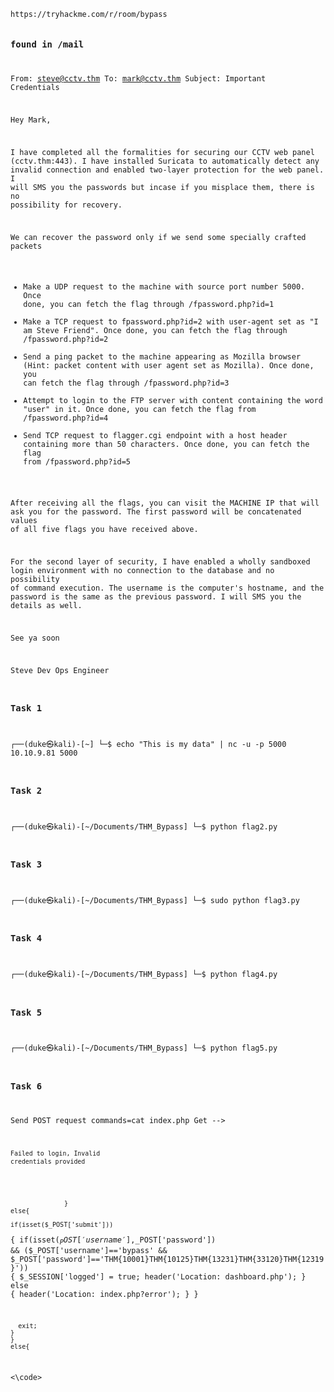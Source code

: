 <code>
https://tryhackme.com/r/room/bypass





### found in /mail
From: steve@cctv.thm
To: mark@cctv.thm
Subject: Important Credentials

Hey Mark,

I have completed all the formalities for securing our CCTV web panel (cctv.thm:443). I have installed Suricata to automatically detect any invalid connection and enabled two-layer protection for the web panel. I will SMS you the passwords but incase if you misplace them, there is no possibility for recovery. 

We can recover the password only if we send some specially crafted packets 	
-	Make a UDP request to the machine with source port number 5000. Once done, you can fetch the flag through /fpassword.php?id=1
-	Make a TCP request to fpassword.php?id=2 with user-agent set as "I am Steve Friend". Once done, you can fetch the flag through /fpassword.php?id=2
-	Send a ping packet to the machine appearing as Mozilla browser (Hint: packet content with user agent set as Mozilla). Once done, you can fetch the flag through /fpassword.php?id=3
-	Attempt to login to the FTP server with content containing the word "user" in it. Once done, you can fetch the flag from /fpassword.php?id=4
-	Send TCP request to flagger.cgi endpoint with a host header containing more than 50 characters. Once done, you can fetch the flag from /fpassword.php?id=5

After receiving all the flags, you can visit the MACHINE IP that will ask you for the password. The first password will be concatenated values of all five flags you have received above.

For the second layer of security, I have enabled a wholly sandboxed login environment with no connection to the database and no possibility of command execution. The username is the computer's hostname, and the password is the same as the previous password. I will SMS you the details as well.


See ya soon

Steve
Dev Ops Engineer

### Task 1
┌──(duke㉿kali)-[~]
└─$ echo "This is my data"  | nc -u -p 5000 10.10.9.81 5000

### Task 2
┌──(duke㉿kali)-[~/Documents/THM_Bypass]
└─$ python flag2.py         

### Task 3
┌──(duke㉿kali)-[~/Documents/THM_Bypass]
└─$ sudo python flag3.py         

### Task 4
┌──(duke㉿kali)-[~/Documents/THM_Bypass]
└─$ python flag4.py         

### Task 5
┌──(duke㉿kali)-[~/Documents/THM_Bypass]
└─$ python flag5.py         

### Task 6

Send POST request
commands=cat index.php
Get -->
	<?php if(isset($_GET['error'])): ?>
		<div>
			<small class="text-danger text-center">Failed to login, Invalid credentials provided</small>
		</div>
		<?php endif; ?>
	</div>
	</form>
</div>
			<?php

	}
	else{
		
	if(isset($_POST['submit']))
{
	if(isset($_POST['username'],$_POST['password']) && ($_POST['username']=='bypass' && $_POST['password']=='THM{10001}THM{10125}THM{13231}THM{33120}THM{12319}'))
	{
		$_SESSION['logged'] = true;
			header('Location: dashboard.php');
	}
	else
	{
		header('Location: index.php?error');
	}
}

	  exit;
	}
	}
	else{


<\code>


